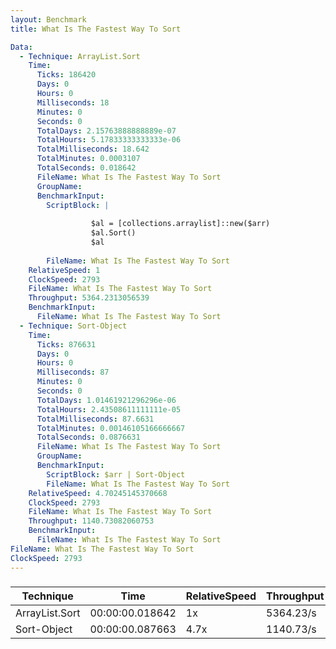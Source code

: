 ```yaml
---
layout: Benchmark
title: What Is The Fastest Way To Sort

Data: 
  - Technique: ArrayList.Sort
    Time: 
      Ticks: 186420
      Days: 0
      Hours: 0
      Milliseconds: 18
      Minutes: 0
      Seconds: 0
      TotalDays: 2.15763888888889e-07
      TotalHours: 5.17833333333333e-06
      TotalMilliseconds: 18.642
      TotalMinutes: 0.0003107
      TotalSeconds: 0.018642
      FileName: What Is The Fastest Way To Sort
      GroupName: 
      BenchmarkInput: 
        ScriptBlock: |
           
                  $al = [collections.arraylist]::new($arr) 
                  $al.Sort()
                  $al
              
        FileName: What Is The Fastest Way To Sort
    RelativeSpeed: 1
    ClockSpeed: 2793
    FileName: What Is The Fastest Way To Sort
    Throughput: 5364.2313056539
    BenchmarkInput: 
      FileName: What Is The Fastest Way To Sort
  - Technique: Sort-Object
    Time: 
      Ticks: 876631
      Days: 0
      Hours: 0
      Milliseconds: 87
      Minutes: 0
      Seconds: 0
      TotalDays: 1.01461921296296e-06
      TotalHours: 2.43508611111111e-05
      TotalMilliseconds: 87.6631
      TotalMinutes: 0.00146105166666667
      TotalSeconds: 0.0876631
      FileName: What Is The Fastest Way To Sort
      GroupName: 
      BenchmarkInput: 
        ScriptBlock: $arr | Sort-Object
        FileName: What Is The Fastest Way To Sort
    RelativeSpeed: 4.70245145370668
    ClockSpeed: 2793
    FileName: What Is The Fastest Way To Sort
    Throughput: 1140.73082060753
    BenchmarkInput: 
      FileName: What Is The Fastest Way To Sort
FileName: What Is The Fastest Way To Sort
ClockSpeed: 2793
---
```



### 


|Technique     |Time           |RelativeSpeed|Throughput|
|--------------|---------------|-------------|----------|
|ArrayList.Sort|00:00:00.018642|1x           |5364.23/s |
|Sort-Object   |00:00:00.087663|4.7x         |1140.73/s |
